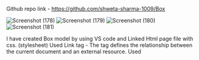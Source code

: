 Github repo link - https://github.com/shweta-sharma-1009/Box

![Screenshot (178)](https://github.com/shweta-sharma-1009/Box/assets/128416925/0b755681-87bb-49e5-821c-125a093cfd7c)
![Screenshot (179)](https://github.com/shweta-sharma-1009/Box/assets/128416925/9cf9d7be-b42a-4745-a032-d0841066c235)
![Screenshot (180)](https://github.com/shweta-sharma-1009/Box/assets/128416925/e6e888ca-a026-44fb-852f-e492badb1bab)
![Screenshot (181)](https://github.com/shweta-sharma-1009/Box/assets/128416925/c1b246ce-6a7f-4ef8-9b6f-0ee4bc800f8f)

I have created Box model by using VS code and Linked Html page file with css. (stylesheet)
Used Link tag - The <link> tag defines the relationship between the current document and an external resource.
Used <title> tag - It defines the title of the document. The title must be text-only, and it is shown in the browser's title bar or in the page's tab.
Used HTML class attribute is used to specify a class for an HTML element.
Used The <div> tag defines a division or a section in an HTML document.
Used <style> tag to define style information (CSS) for a document.
Used button tag - The <button> tag defines a clickable button.
Used Heading tag - The <h1> tags are used to define HTML headings. 
<h1>This is heading 1</h1>
Used Ul and li tag - An unordered list, which defines defines an unordered (bulleted) list. Use the <ul> tag together with the <li> tag to create unordered lists.
Used button tag - Use the <ul> tag together with the <li> tag to create unordered lists.
Used class HTML class attribute - to specify a class for an HTML element.
Used href attribute specifies the URL of the page the link goes to.
Used Div tag -  <div> section in a document that is styled with CSS:
